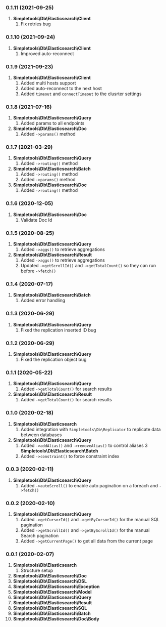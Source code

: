 ### 0.1.11 (2021-09-25)
1. **Simpletools\Db\Elasticsearch\Client**
    1. Fix retries bug

### 0.1.10 (2021-09-24)
1. **Simpletools\Db\Elasticsearch\Client**
    1. Improved auto-reconnect

### 0.1.9 (2021-09-23)
1. **Simpletools\Db\Elasticsearch\Client**
    1. Added multi hosts support
    2. Added auto-reconnect to the next host
    3. Added `timeout` and `connectTimeout` to the clusrter settings

### 0.1.8 (2021-07-16)
1. **Simpletools\Db\Elasticsearch\Query**
    1. Added params to all endpoints   
2. **Simpletools\Db\Elasticsearch\Doc**
    1. Added `->params()` method  

### 0.1.7 (2021-03-29)
1. **Simpletools\Db\Elasticsearch\Query**
   1. Added `->routing()` method   
2. **Simpletools\Db\Elasticsearch\Batch**
    1. Added `->routing()` method
    2. Added `->params()` method
3. **Simpletools\Db\Elasticsearch\Doc**
    1. Added `->routing()` method  

### 0.1.6 (2020-12-05)
1. **Simpletools\Db\Elasticsearch\Doc**
   1. Validate Doc Id
   
### 0.1.5 (2020-08-25)
1. **Simpletools\Db\Elasticsearch\Query**
   1. Added `->aggs()` to retrieve aggregations
2. **Simpletools\Db\Elasticsearch\Result**
   1. Added `->aggs()` to retrieve aggregations
   2. Updated `->getScrollId()` and `->getTotalCount()` so they can run before `->fetch()`
 
### 0.1.4 (2020-07-17)
1. **Simpletools\Db\Elasticsearch\Batch**
   1. Added error handling

### 0.1.3 (2020-06-29)
1. **Simpletools\Db\Elasticsearch\Query**
   1. Fixed the replication inserted ID bug

### 0.1.2 (2020-06-29)
1. **Simpletools\Db\Elasticsearch\Query**
   1. Fixed the replication object bug
 
### 0.1.1 (2020-05-22)
1. **Simpletools\Db\Elasticsearch\Query**
    1. Added `->getTotalCount()` for search results
2. **Simpletools\Db\Elasticsearch\Result**
    1. Added `->getTotalCount()` for search results

### 0.1.0 (2020-02-18)
1. **Simpletools\Db\Elasticsearch**
    1. Added integration with `Simpletools\Db\Replicator` to replicate data between databases
2. **Simpletools\Db\Elasticsearch\Query**
    1. Added `->addAlias()` and `->removeAlias()` to control aliases
3 **Simpletools\Db\Elasticsearch\Batch**
    1. Added `->constraint()` to force constraint index

### 0.0.3 (2020-02-11)
1. **Simpletools\Db\Elasticsearch\Query**
    1. Added `->autoScroll()` to enable auto pagination on a foreach and `->fetch()`

### 0.0.2 (2020-02-10)
1. **Simpletools\Db\Elasticsearch\Query**
    1. Added `->getCursorId()` and `->getByCursorId()` for the manual SQL pagination
    2. Added `->getScrollId()` and `->getByScrollId()` for the manual Search pagination
    3. Added `->getCurrentPage()` to get all data from the current page
        
### 0.0.1 (2020-02-07)
1. **Simpletools\Db\Elasticsearch**
    1. Structure setup
2. **Simpletools\Db\Elasticsearch\Doc**
3. **Simpletools\Db\Elasticsearch\DSL**
4. **Simpletools\Db\Elasticsearch\Exception**
5. **Simpletools\Db\Elasticsearch\Model**
6. **Simpletools\Db\Elasticsearch\Query**
7. **Simpletools\Db\Elasticsearch\Result**
8. **Simpletools\Db\Elasticsearch\SQL**
9. **Simpletools\Db\Elasticsearch\Batch**
10. **Simpletools\Db\Elasticsearch\Doc\Body**